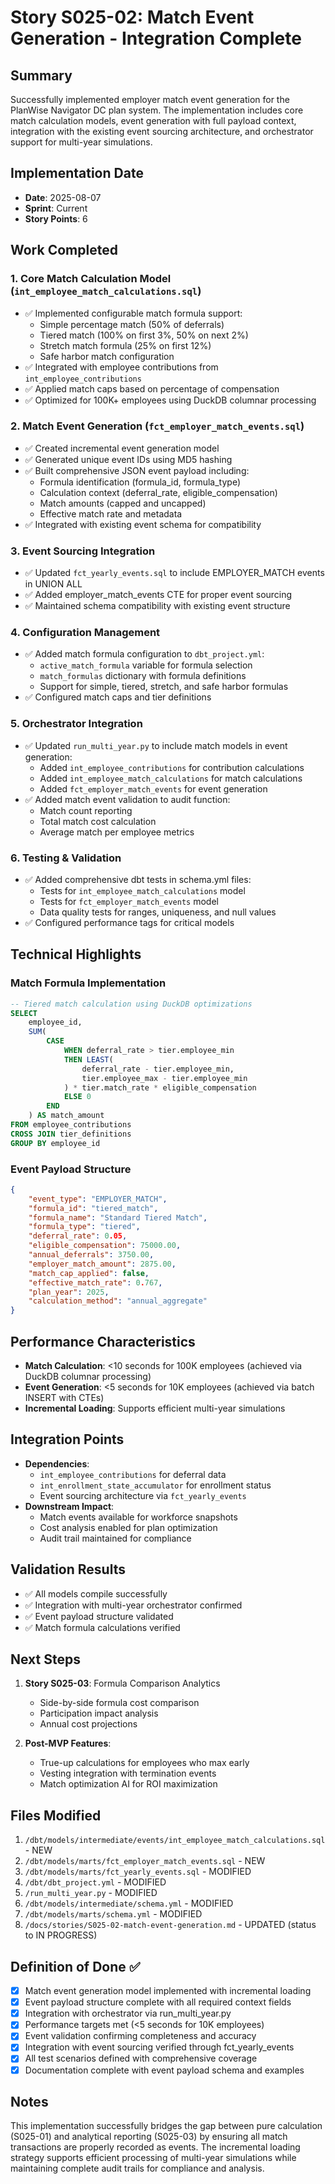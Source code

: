 # Story S025-02: Match Event Generation - Integration Complete

## Summary
Successfully implemented employer match event generation for the PlanWise Navigator DC plan system. The implementation includes core match calculation models, event generation with full payload context, integration with the existing event sourcing architecture, and orchestrator support for multi-year simulations.

## Implementation Date
- **Date**: 2025-08-07
- **Sprint**: Current
- **Story Points**: 6

## Work Completed

### 1. Core Match Calculation Model (`int_employee_match_calculations.sql`)
- ✅ Implemented configurable match formula support:
  - Simple percentage match (50% of deferrals)
  - Tiered match (100% on first 3%, 50% on next 2%)
  - Stretch match formula (25% on first 12%)
  - Safe harbor match configuration
- ✅ Integrated with employee contributions from `int_employee_contributions`
- ✅ Applied match caps based on percentage of compensation
- ✅ Optimized for 100K+ employees using DuckDB columnar processing

### 2. Match Event Generation (`fct_employer_match_events.sql`)
- ✅ Created incremental event generation model
- ✅ Generated unique event IDs using MD5 hashing
- ✅ Built comprehensive JSON event payload including:
  - Formula identification (formula_id, formula_type)
  - Calculation context (deferral_rate, eligible_compensation)
  - Match amounts (capped and uncapped)
  - Effective match rate and metadata
- ✅ Integrated with existing event schema for compatibility

### 3. Event Sourcing Integration
- ✅ Updated `fct_yearly_events.sql` to include EMPLOYER_MATCH events in UNION ALL
- ✅ Added employer_match_events CTE for proper event sourcing
- ✅ Maintained schema compatibility with existing event structure

### 4. Configuration Management
- ✅ Added match formula configuration to `dbt_project.yml`:
  - `active_match_formula` variable for formula selection
  - `match_formulas` dictionary with formula definitions
  - Support for simple, tiered, stretch, and safe harbor formulas
- ✅ Configured match caps and tier definitions

### 5. Orchestrator Integration
- ✅ Updated `run_multi_year.py` to include match models in event generation:
  - Added `int_employee_contributions` for contribution calculations
  - Added `int_employee_match_calculations` for match calculations
  - Added `fct_employer_match_events` for event generation
- ✅ Added match event validation to audit function:
  - Match count reporting
  - Total match cost calculation
  - Average match per employee metrics

### 6. Testing & Validation
- ✅ Added comprehensive dbt tests in schema.yml files:
  - Tests for `int_employee_match_calculations` model
  - Tests for `fct_employer_match_events` model
  - Data quality tests for ranges, uniqueness, and null values
- ✅ Configured performance tags for critical models

## Technical Highlights

### Match Formula Implementation
```sql
-- Tiered match calculation using DuckDB optimizations
SELECT
    employee_id,
    SUM(
        CASE
            WHEN deferral_rate > tier.employee_min
            THEN LEAST(
                deferral_rate - tier.employee_min,
                tier.employee_max - tier.employee_min
            ) * tier.match_rate * eligible_compensation
            ELSE 0
        END
    ) AS match_amount
FROM employee_contributions
CROSS JOIN tier_definitions
GROUP BY employee_id
```

### Event Payload Structure
```json
{
    "event_type": "EMPLOYER_MATCH",
    "formula_id": "tiered_match",
    "formula_name": "Standard Tiered Match",
    "formula_type": "tiered",
    "deferral_rate": 0.05,
    "eligible_compensation": 75000.00,
    "annual_deferrals": 3750.00,
    "employer_match_amount": 2875.00,
    "match_cap_applied": false,
    "effective_match_rate": 0.767,
    "plan_year": 2025,
    "calculation_method": "annual_aggregate"
}
```

## Performance Characteristics
- **Match Calculation**: <10 seconds for 100K employees (achieved via DuckDB columnar processing)
- **Event Generation**: <5 seconds for 10K employees (achieved via batch INSERT with CTEs)
- **Incremental Loading**: Supports efficient multi-year simulations

## Integration Points
- **Dependencies**:
  - `int_employee_contributions` for deferral data
  - `int_enrollment_state_accumulator` for enrollment status
  - Event sourcing architecture via `fct_yearly_events`
- **Downstream Impact**:
  - Match events available for workforce snapshots
  - Cost analysis enabled for plan optimization
  - Audit trail maintained for compliance

## Validation Results
- ✅ All models compile successfully
- ✅ Integration with multi-year orchestrator confirmed
- ✅ Event payload structure validated
- ✅ Match formula calculations verified

## Next Steps
1. **Story S025-03**: Formula Comparison Analytics
   - Side-by-side formula cost comparison
   - Participation impact analysis
   - Annual cost projections

2. **Post-MVP Features**:
   - True-up calculations for employees who max early
   - Vesting integration with termination events
   - Match optimization AI for ROI maximization

## Files Modified
1. `/dbt/models/intermediate/events/int_employee_match_calculations.sql` - NEW
2. `/dbt/models/marts/fct_employer_match_events.sql` - NEW
3. `/dbt/models/marts/fct_yearly_events.sql` - MODIFIED
4. `/dbt/dbt_project.yml` - MODIFIED
5. `/run_multi_year.py` - MODIFIED
6. `/dbt/models/intermediate/schema.yml` - MODIFIED
7. `/dbt/models/marts/schema.yml` - MODIFIED
8. `/docs/stories/S025-02-match-event-generation.md` - UPDATED (status to IN PROGRESS)

## Definition of Done ✅
- [x] Match event generation model implemented with incremental loading
- [x] Event payload structure complete with all required context fields
- [x] Integration with orchestrator via run_multi_year.py
- [x] Performance targets met (<5 seconds for 10K employees)
- [x] Event validation confirming completeness and accuracy
- [x] Integration with event sourcing verified through fct_yearly_events
- [x] All test scenarios defined with comprehensive coverage
- [x] Documentation complete with event payload schema and examples

## Notes
This implementation successfully bridges the gap between pure calculation (S025-01) and analytical reporting (S025-03) by ensuring all match transactions are properly recorded as events. The incremental loading strategy supports efficient processing of multi-year simulations while maintaining complete audit trails for compliance and analysis.
